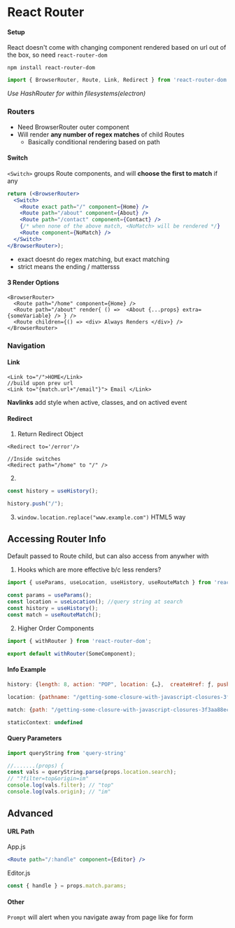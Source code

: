 #  React Router

#### Setup

React doesn't come with changing component rendered based on url out of the box, so need `react-router-dom`

`npm install react-router-dom`

```js
import { BrowserRouter, Route, Link, Redirect } from 'react-router-dom';
```

*Use HashRouter for within filesystems(electron)*

### Routers

- Need BrowserRouter outer component
- Will render **any number of regex matches** of child Routes
  - Basically conditional rendering based on path

#### Switch

`<Switch>`  groups Route components, and will **choose the first to match** if any

```jsx
return (<BrowserRouter>
  <Switch>
    <Route exact path="/" component={Home} />
    <Route path="/about" component={About} />
    <Route path="/contact" component={Contact} />
    {/* when none of the above match, <NoMatch> will be rendered */}
    <Route component={NoMatch} />
  </Switch>
</BrowserRouter>);
```

- exact doesnt do regex matching, but exact matching
- strict means the ending / mattersss 

#### 3 Render Options

```react
<BrowserRouter>
  <Route path="/home" component={Home} />
  <Route path="/about" render{ () =>  <About {...props} extra={someVariable} /> } />
  <Route children={() => <div> Always Renders </div>} /> 
</BrowserRouter>
```

### Navigation

#### Link

```react
<Link to="/">HOME</Link>
//build upon prev url
<Link to="{match.url+"/email"}"> Email </Link>
```

**Navlinks** add style when active, classes, and on actived event

#### Redirect

1) Return Redirect Object

```react
<Redirect to='/error'/>

//Inside switches
<Redirect path="/home" to "/" />
```

2) 

```js
const history = useHistory();

history.push("/");
```

3)  `window.location.replace("www.example.com")` HTML5 way

## Accessing Router Info

Default passed to Route child, but can also access from anywher with 

1) Hooks which are more effective b/c less renders?

```javascript
import { useParams, useLocation, useHistory, useRouteMatch } from 'react-router-dom';
  
const params = useParams();
const location = useLocation(); //query string at search
const history = useHistory();
const match = useRouteMatch();
```

2) Higher Order Components

```js
import { withRouter } from 'react-router-dom';

export default withRouter(SomeComponent);
```

#### Info Example

```js
history: {length: 8, action: "POP", location: {…}, 	createHref: ƒ, push: ƒ, …}

location: {pathname: "/getting-some-closure-with-javascript-closures-3f3aa88ecf8c", search: "", hash: "", state: undefined, key: "pmanoj"}

match: {path: "/getting-some-closure-with-javascript-closures-3f3aa88ecf8c", url: "/getting-some-closure-with-javascript-closures-3f3aa88ecf8c", isExact: true, params: {…}}

staticContext: undefined
```

#### Query Parameters

```jsx
import queryString from 'query-string'

//.......(props) {
const vals = queryString.parse(props.location.search); 
// "?filter=top&origin=im"
console.log(vals.filter); // "top"
console.log(vals.origin); // "im"
```

## Advanced

#### URL Path

App.js

```jsx
<Route path="/:handle" component={Editor} />
```

Editor.js

```jsx
const { handle } = props.match.params;
```

#### Other

`Prompt` will alert when you navigate away from page like for form